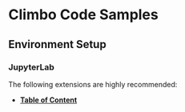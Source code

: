 # Climbo Code Samples


## Environment Setup

### JupyterLab

The following extensions are highly recommended:

- [**Table of Content**](https://github.com/jupyterlab/jupyterlab-toc)
